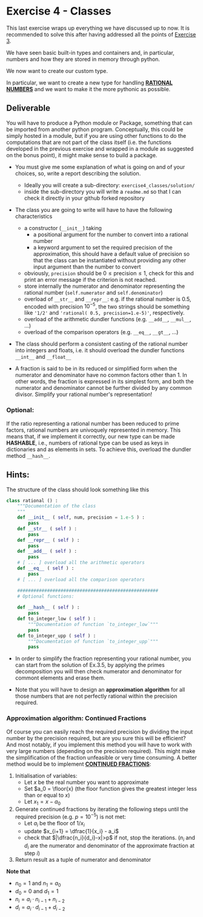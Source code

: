 # Exercise 4 - Classes

This last exercise wraps up everything we have discussed up to now. It is recommended to solve this after having addressed all the points of [Exercise 3](../exercise3_pythonbasics).

We have seen basic built-in types and containers and, in particular, numbers and how they are stored in memory through python.

We now want to create our custom type.

In particular, we want to create a new type for handling [**RATIONAL NUMBERS**](https://en.wikipedia.org/wiki/Rational_number) and we want to make it the more pythonic as possible.

## Deliverable

You will have to produce a Python module or Package, something that can be imported from another python program.
Conceptually, this could be simply hosted in a module, but if you are using other functions to do the computations that are not part of the class itself (i.e. the functions developed in the previous exercise and wrapped in a module as suggested on the bonus point), it might make sense to build a package.

* You must give me some explanation of what is going on and of your choices, so, write a report describing the solution.
  - Ideally you will create a sub-directory: ``exercise4_classes/solution/``
  - inside the sub-directory you will write a ``readme.md`` so that I can check it directly in your github forked repository

* The class you are going to write will have to have the following characteristics
  - a constructor (``__init__``) taking
    - a positional argument for the number to convert into a rational number
    - a keyword argument to set the required precision of the approximation, this should have a default value of precision so that the class can be instantiated without providing any other input argument than the number to convert
  - obviously, `precision` should be $0 \le \text{precision} \le 1$, check for this and print an error message if the criterion is not reached. 
  - store internally the numerator and denominator representing the rational number (``self.numerator`` and ``self.denominator``)
  - overload of ``__str__`` and ``__repr__``:
    e.g. if the rational number is 0.5, encoded with precision $10^{-5}$, the two strings should be something like ``'1/2'`` and ``'rational( 0.5, precision=1.e-5)'``, respectively.
  - overload of the arithmetic dundler functions (e.g. ``__add__``, ``__mul__``, ...)
  - overload of the comparison operators (e.g. ``__eq__``, ``__gt__``, ...)

* The class should perform a consistent casting of the rational number into integers and floats, i.e. it should overload the dundler functions ``__int__`` and ``__float__``

* A fraction is said to be in its reduced or simplified form when the numerator and denominator have no common factors other than 1. In other words, the fraction is expressed in its simplest form, and both the numerator and denominator cannot be further divided by any common divisor. Simplify your rational number's representation!

### Optional:

If the ratio representing a rational number has been reduced to prime factors, rational numbers are univoquely represented in memory.
This means that, if we implement it correctly, our new type can be made **HASHABLE**, i.e., numbers of rational type can be used as keys in dictionaries and as elements in sets.
To achieve this, overload the dundler method ``__hash__``.

## Hints:

The structure of the class should look something like this

```python
class rational () :
    """Documentation of the class
    """
    def __init__ ( self, num, precision = 1.e-5 ) :
        pass
    def __str__ ( self ) :
    	pass
    def __repr__ ( self ) :
    	pass
    def __add__ ( self ) :
    	pass
    # [ ... ] overload all the arithmetic operators
    def __eq__ ( self ) :
    	pass
    # [ ... ] overload all the comparison operators

    ####################################################
    # Optional functions:
    
    def __hash__ ( self ) :
    	pass
    def to_integer_low ( self ) :
    	"""Documentation of function `to_integer_low`"""
    	pass
    def to_integer_upp ( self ) :
    	"""Documentation of function `to_integer_upp`"""
    	pass
```

* In order to simplify the fraction representing your rational number, you can start from the solution of Ex.3.5, by applying the primes decomposition you will then check numerator and denominator for commont elements and erase them.

* Note that you will have to design an **approximation algorithm** for all those numbers that are not perfectly rational within the precision required.

### Approximation algorithm: Continued Fractions

Of course you can easily reach the required precision by dividing the input number by the precision required, but are you sure this will be efficient? And most notably, if you implement this method you will have to work with very large numbers (depending on the precision required). This might make the simplification of the fraction unfeasible or very time consuming.
  A better method would be to implement [**CONTINUED FRACTIONS**](https://en.wikipedia.org/wiki/Continued_fraction#Best_rational_approximations):
  1. Initialisation of variables:
     * Let $x$ be the real number you want to approximate
     * Set $a_0 = \floor{x} (the floor function gives the greatest integer less than or equal to $x$)
     * Let $x_1 = x - a_0$
  2. Generate continued fractions by iterating the following steps until the required precision (e.g. $p=10^{-5}$) is not met:
     * Let $a_i$ be the floor of $1/x_i$
     * update $x_{i+1} = \dfrac{1}{x_i} - a_i$
     * check that $|\dfrac{n_i}{d_i}-x|>p$ if not, stop the iterations.
       ($n_i$ and $d_i$ are the numerator and denominator of the approximate fraction at step $i$)
  3. Return result as a tuple of numerator and denominator

  **Note that**
  * $n_0 = 1$ and $n_1 = a_0$
  * $d_0 = 0$ and $d_1 = 1$
  * $n_i = a_i \cdot n_{i-1} + n_{i-2}$
  * $d_i = a_i \cdot d_{i-1} + d_{i-2}$
  
